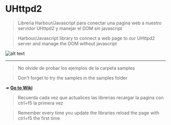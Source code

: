 UHttpd2
=======

>Libreria Harbour/Javascript para conectar una pagina web a nuestro servidor UHttpd2 y manejar el DOM sin javascript

>Harbour/Javascript library to connect a web page to our UHttpd2 server and manage the DOM without javascript


![alt text](https://i.postimg.cc/4NWB6QNR/concept.gif)

---------

>No olvide de probar los ejemplos de la carpeta samples

>Don't forget to try the samples in the samples folder


➜ [**Go to Wiki**](https://github.com/carles9000/uhttpd2/wiki)



>Recuerda cada vez que actualices las librerias recargar la pagina con ctrl+f5 la primera vez

>Remember every time you update the libraries reload the page with ctrl+f5 the first time
